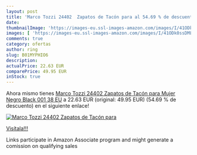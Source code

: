 ```yaml
---
layout: post
title: 'Marco Tozzi 24402  Zapatos de Tacón para al 54.69 % de descuento'
date: 
thumbnailImage: 'https://images-eu.ssl-images-amazon.com/images/I/41ODk0ssDML._SL200_.jpg'
images: [ 'https://images-eu.ssl-images-amazon.com/images/I/41ODk0ssDML._SL200_.jpg' ]
comments: true
category: ofertas
author: ring
slug: B01MYPHIO6
description:
actualPrice: 22.63 EUR
comparePrice: 49.95 EUR
inStock: true
---
```


Ahora mismo tienes [Marco Tozzi 24402  Zapatos de Tacón para Mujer  Negro  Black 001   38 EU](https://www.amazon.es/dp/B01MYPHIO6/?tag=tolees-21) a 22.63 EUR (original: 49.95 EUR) (54.69 %  de descuento) en el siguiente enlace!

[![Marco Tozzi 24402  Zapatos de Tacón para](https://images-eu.ssl-images-amazon.com/images/I/41ODk0ssDML._SL200_.jpg)](https://www.amazon.es/dp/B01MYPHIO6/?tag=tolees-21)

[Visítala!!!](https://www.amazon.es/dp/B01MYPHIO6/?tag=tolees-21)

Links participate in Amazon Associate program and might generate a comission on qualifying sales
